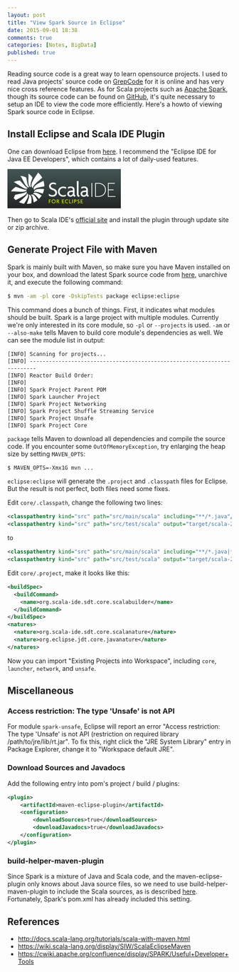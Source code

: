 ```yaml
---
layout: post
title: "View Spark Source in Eclipse"
date: 2015-09-01 18:38
comments: true
categories: [Notes, BigData]
published: true
---
```


Reading source code is a great way to learn opensource projects. I used to read Java projects' source code on [GrepCode](http://grepcode.com/) for it is online and has very nice cross reference features. As for Scala projects such as [Apache Spark](http://spark.apache.org), though its source code can be found on [GitHub](https://github.com/apache/spark/), it's quite necessary to setup an IDE to view the code more efficiently. Here's a howto of viewing Spark source code in Eclipse.

## Install Eclipse and Scala IDE Plugin

One can download Eclipse from [here](http://www.eclipse.org/downloads/). I recommend the "Eclipse IDE for Java EE Developers", which contains a lot of daily-used features.

![](/images/scala-ide.png)

Then go to Scala IDE's [official site](http://scala-ide.org/download/current.html) and install the plugin through update site or zip archive.

## Generate Project File with Maven

Spark is mainly built with Maven, so make sure you have Maven installed on your box, and download the latest Spark source code from [here](http://spark.apache.org/downloads.html), unarchive it, and execute the following command:

```bash
$ mvn -am -pl core -DskipTests package eclipse:eclipse
```

<!-- more -->

This command does a bunch of things. First, it indicates what modules should be built. Spark is a large project with multiple modules. Currently we're only interested in its core module, so `-pl` or `--projects` is used. `-am` or `--also-make` tells Maven to build core module's dependencies as well. We can see the module list in output:

```text
[INFO] Scanning for projects...
[INFO] ------------------------------------------------------------------------
[INFO] Reactor Build Order:
[INFO]
[INFO] Spark Project Parent POM
[INFO] Spark Launcher Project
[INFO] Spark Project Networking
[INFO] Spark Project Shuffle Streaming Service
[INFO] Spark Project Unsafe
[INFO] Spark Project Core
```

`package` tells Maven to download all dependencies and compile the source code. If you encounter some `OutOfMemoryException`, try enlarging the heap size by setting `MAVEN_OPTS`:

```bash
$ MAVEN_OPTS=-Xmx1G mvn ...
```

`eclipse:eclipse` will generate the `.project` and `.classpath` files for Eclipse. But the result is not perfect, both files need some fixes.

Edit `core/.classpath`, change the following two lines:

```xml
<classpathentry kind="src" path="src/main/scala" including="**/*.java"/>
<classpathentry kind="src" path="src/test/scala" output="target/scala-2.10/test-classes" including="**/*.java"/>
```

to

```xml
<classpathentry kind="src" path="src/main/scala" including="**/*.java|**/*.scala"/>
<classpathentry kind="src" path="src/test/scala" output="target/scala-2.10/test-classes" including="**/*.java|**/*.scala"/>
```

Edit `core/.project`, make it looks like this:

```xml
<buildSpec>
  <buildCommand>
    <name>org.scala-ide.sdt.core.scalabuilder</name>
  </buildCommand>
</buildSpec>
<natures>
  <nature>org.scala-ide.sdt.core.scalanature</nature>
  <nature>org.eclipse.jdt.core.javanature</nature>
</natures>
```

Now you can import "Existing Projects into Workspace", including `core`, `launcher`, `network`, and `unsafe`.

## Miscellaneous

### Access restriction: The type 'Unsafe' is not API

For module `spark-unsafe`, Eclipse will report an error "Access restriction: The type 'Unsafe' is not API (restriction on required library /path/to/jre/lib/rt.jar". To fix this, right click the "JRE System Library" entry in Package Explorer, change it to "Workspace default JRE".

### Download Sources and Javadocs

Add the following entry into pom's project / build / plugins:

```xml
<plugin>
    <artifactId>maven-eclipse-plugin</artifactId>
    <configuration>
        <downloadSources>true</downloadSources>
        <downloadJavadocs>true</downloadJavadocs>
    </configuration>
</plugin>
```

### build-helper-maven-plugin

Since Spark is a mixture of Java and Scala code, and the maven-eclipse-plugin only knows about Java source files, so we need to use build-helper-maven-plugin to include the Scala sources, as is described [here](http://docs.scala-lang.org/tutorials/scala-with-maven.html#integration-with-eclipse-scala-ide24). Fortunately, Spark's pom.xml has already included this setting.

## References

* http://docs.scala-lang.org/tutorials/scala-with-maven.html
* https://wiki.scala-lang.org/display/SIW/ScalaEclipseMaven
* https://cwiki.apache.org/confluence/display/SPARK/Useful+Developer+Tools

